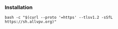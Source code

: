 ### Installation

```shell
bash -c "$(curl --proto '=https' --tlsv1.2 -sSfL https://sh.allvpv.org)"
```
